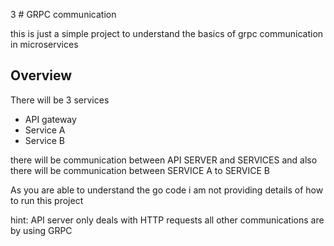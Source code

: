 3 # GRPC communication

this is just a simple project to understand the basics of grpc communication in microservices

## Overview

There will be 3 services

- API gateway
- Service A
- Service B

there will be communication between API SERVER and SERVICES and also there will be communication between SERVICE A to SERVICE B

As you are able to understand the go code i am not providing details of how to run this project  

hint: API server only deals with HTTP requests all other communications are by using GRPC


